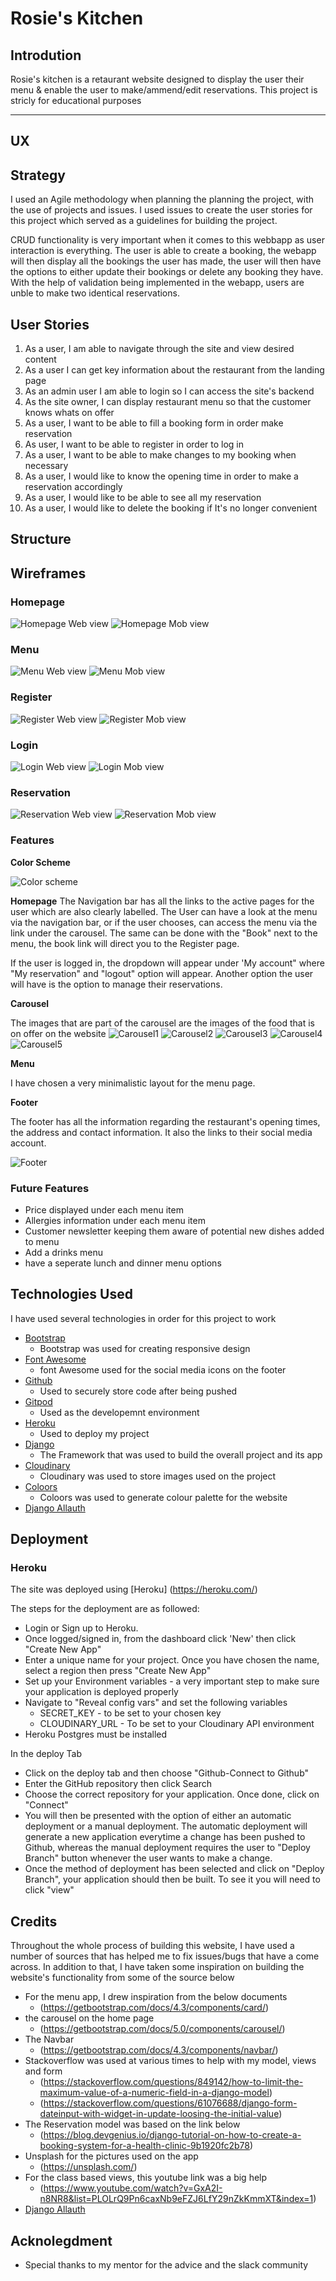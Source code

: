 # Rosie's Kitchen

## Introdution

Rosie's kitchen is a retaurant website designed to display the user their menu & enable the user to make/ammend/edit reservations. This project is stricly for educational purposes

---
## UX

## Strategy 
I used an Agile methodology when planning the planning the project, with the use of projects and issues. I used issues to create the user stories for this project which served as a guidelines for building the project.

CRUD functionality is very important when it comes to this webbapp as user interaction is everything. The user is able to create a booking, the webapp will then display all the bookings the user has made, the user will then have the options to either update their bookings or delete any booking they have. With the help of validation being implemented in the webapp, users are unble to make two identical reservations. 

## User Stories

1. As a user, I am able to navigate through the site and view desired content
2. As a user I can get key information about the restaurant from the landing page
3. As an admin user I am able to login so I can access the site's backend
4. As the site owner, I can display restaurant menu so that the customer knows whats on offer
5. As a user, I want to be able to fill a booking form in order make reservation
6. As user, I want to be able to register in order to log in
7. As a user, I want to be able to make changes to my booking when necessary
8. As a user, I would like to know the opening time in order to make a reservation accordingly
9. As a user, I would like to be able to see all my reservation
10. As a user, I would like to delete the booking if It's no longer convenient


## Structure

## Wireframes

### Homepage

![Homepage Web view](documentations/wireframes/homepage.png)
![Homepage Mob view](documentations/wireframes/homepagemob.png)

### Menu 

![Menu Web view](documentations/wireframes/menu.png)
![Menu Mob view](documentations/wireframes/menumob.png)

### Register

![Register Web view](documentations/wireframes/registration.png)
![Register Mob view](documentations/wireframes/registrationmob.png)

### Login

![Login Web view](documentations/wireframes/login.png)
![Login Mob view](documentations/wireframes/loginmob.png)

### Reservation

![Reservation Web view](documentations/wireframes/reservation.png)
![Reservation Mob view](documentations/wireframes/reservationMob.png)




### Features 

**Color Scheme**

![Color scheme](documentations/features/color_scheme.png)

**Homepage**
The Navigation bar has all the links to the active pages for the user which are also clearly labelled. The User can 
have a look at the menu via the navigation bar, or if the user chooses, can access the menu via the link under the 
carousel. The same can be done with the "Book" next to the menu, the book link will direct you to the Register page.

If the user is logged in, the dropdown will appear under 'My account" where "My reservation" and "logout" option 
will appear. Another option the user will have is the option to manage their reservations.

**Carousel**

The images that are part of the carousel are the images of the food that is on offer on the website
![Carousel1](documentations/features/carousel1.png)
![Carousel2](documentations/features/carousel2.png)
![Carousel3](documentations/features/carousel3.png)
![Carousel4](documentations/features/carousel4.png)
![Carousel5](documentations/features/carousel5.png)

**Menu**

I have chosen a very minimalistic layout for the menu page. 

**Footer**

The footer has all the information regarding the restaurant's opening times, the address and contact information. It 
also the links to their social media account.

![Footer](documentations/features/footer.png)


### Future Features

- Price displayed under each menu item 
- Allergies information under each menu item 
- Customer newsletter keeping them aware of potential new dishes added to menu
- Add a drinks menu
- have a seperate lunch and dinner menu options 

## Technologies Used

I have used several technologies in order for this project to work 

- [Bootstrap](https://getbootstrap.com/)
    - Bootstrap was used for creating responsive design 
- [Font Awesome](https://fontawesome.com/)
    - font Awesome used for the social media icons on the footer
- [Github](https://github.com/)
    - Used to securely store code after being pushed
- [Gitpod](https://www.gitpod.io/)
    - Used as the developemnt environment
- [Heroku](https://heroku.com/)
    - Used to deploy my project 
- [Django](https://www.djangoproject.com/)
    - The Framework that was used to build the overall project and its app 
- [Cloudinary](https://cloudinary.com/)
    - Cloudinary was used to store images used on the project 
- [Coloors](https://coolors.com/)
    - Coloors was used to generate colour palette for the website
- [Django Allauth](https://django-allauth.readthedocs.io/en/latest/configuration.html)

## Deployment 

### Heroku 

The site was deployed using [Heroku] (https://heroku.com/)

The steps for the deployment are as followed: 

- Login or Sign up to Heroku. 
- Once logged/signed in, from the dashboard click 'New' then click "Create New App"
- Enter a unique name for your project. Once you have chosen the name, select a region
then press "Create New App"
- Set up your Environment variables - a very important step to make sure your application
is deployed properly
- Navigate to "Reveal config vars" and set the following variables
    - SECRET_KEY - to be set to your chosen key 
    - CLOUDINARY_URL - To be set to your Cloudinary API environment 
- Heroku Postgres must be installed

In the deploy Tab
- Click on the deploy tab and then choose "Github-Connect to Github"
- Enter the GitHub repository then click Search
- Choose the correct repository for your application. Once done, click on "Connect"
- You will then be presented with the option of either an automatic deployment or a
manual deployment. The automatic deployment will generate a new application everytime
a change has been pushed to Github, whereas the manual deployment requires the user to 
"Deploy Branch" button whenever the user wants to make a change.
- Once the method of deployment has been selected and click on "Deploy Branch", your 
application should then be built. To see it you will need to click "view"

## Credits 

Throughout the whole process of building this website, I have used a number of sources that has
helped me to fix issues/bugs that have a come across. In addition to that, I have taken some 
inspiration on building the website's functionality from some of the source below

- For the menu app, I drew inspiration from the below documents
    - (https://getbootstrap.com/docs/4.3/components/card/)
- the carousel on the home page 
    - (https://getbootstrap.com/docs/5.0/components/carousel/)
- The Navbar 
    - (https://getbootstrap.com/docs/4.3/components/navbar/)
- Stackoverflow was used at various times to help with my model, views and form
    - (https://stackoverflow.com/questions/849142/how-to-limit-the-maximum-value-of-a-numeric-field-in-a-django-model)
    - (https://stackoverflow.com/questions/61076688/django-form-dateinput-with-widget-in-update-loosing-the-initial-value)
- The Reservation model was based on the link below
    - (https://blog.devgenius.io/django-tutorial-on-how-to-create-a-booking-system-for-a-health-clinic-9b1920fc2b78)
- Unsplash for the pictures used on the app
    - (https://unsplash.com/)
- For the class based views, this youtube link was a big help
    - (https://www.youtube.com/watch?v=GxA2I-n8NR8&list=PLOLrQ9Pn6caxNb9eFZJ6LfY29nZkKmmXT&index=1)
- [Django Allauth](https://django-allauth.readthedocs.io/en/latest/configuration.html)

## Acknolegdment 

- Special thanks to my mentor for the advice and the slack community 
